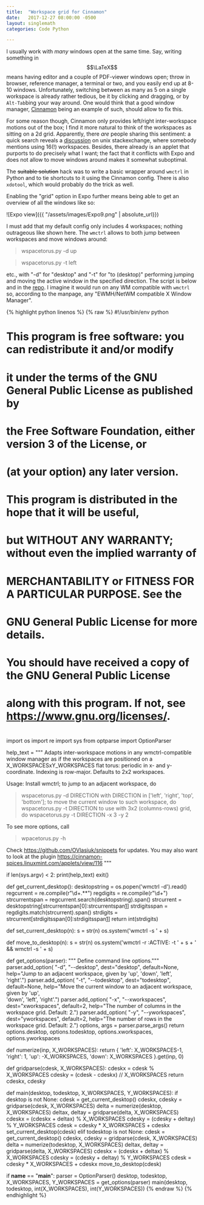```yaml
---
title:  "Workspace grid for Cinnamon"
date:   2017-12-27 08:00:00 -0500
layout: singlemath
categories: Code Python

---
```


I usually work with *many* windows open at the same time. Say, writing something
in $$\LaTeX$$ means having editor and a couple of PDF-viewer windows open; throw
in browser, reference manager, a terminal or two, and you easily end up at 8-10
windows. Unfortunately, switching between as many as 5 on a single workspace is
already rather tedious, be it by clicking and dragging, or by `Alt-Tab`bing your
way around. One would think that a good window manager, [Cinnamon][1] being
an example of such, should allow to fix this. 

For some reason though, Cinnamon only provides left/right inter-workspace motions out of
the box; I find it more natural to think of the workspaces as sitting on a 2d grid. Apparently, there *are* people sharing this sentiment: a quick search reveals a [discussion][SE] on unix stackexchange, where somebody mentions using 16(!) workspaces. Besides, there already is an applet that purports to do precisely what I want; the fact that it conflicts with Expo and does not allow to move windows around makes it somewhat suboptimal.

The ~~suitable solution~~ hack was to write a basic wrapper around `wmctrl` in
Python and to tie shortcuts to it using the Cinnamon config. There is also
`xdotool`, which would probably do the trick as well. 

Enabling the "grid" option in Expo further means being able to get an overview of all
the windows like so:

![Expo view]({{ "/assets/images/Expo9.png" | absolute_url}})

I must add that my default config only includes 4 workspaces; nothing outrageous like shown here. The
`wmctrl` allows to both jump between workspaces and move windows around: 

> wspacetorus.py -d up

> wspacetorus.py -t left

etc., with "-d" for "desktop" and "-t" for "to (desktop)" performing jumping and moving the active window in the specified direction. The script is below and in the [repo](https://github.com/OVlasiuk/snippets). I imagine it would run on any WM compatible with `wmctrl` so, according to the manpage, any "EWMH/NetWM compatible X Window Manager".



[1]: https://en.wikipedia.org/wiki/Cinnamon_(software)
[SE]: https://unix.stackexchange.com/questions/127897/cinnamon-2-2-how-to-add-custom-shortuct-move-workspace-up


{% highlight python linenos %}
{% raw %}
#!/usr/bin/env python

# This program is free software: you can redistribute it and/or modify
# it under the terms of the GNU General Public License as published by
# the Free Software Foundation, either version 3 of the License, or
# (at your option) any later version.
#
# This program is distributed in the hope that it will be useful,
# but WITHOUT ANY WARRANTY; without even the implied warranty of
# MERCHANTABILITY or FITNESS FOR A PARTICULAR PURPOSE.  See the
# GNU General Public License for more details.
#
# You should have received a copy of the GNU General Public License
# along with this program.  If not, see <https://www.gnu.org/licenses/>.
#

import os
import re
import sys
from optparse import OptionParser

help_text = """
Adapts inter-workspace motions in any wmctrl-compatible window manager as if the
workspaces are positioned on a X_WORKSPACESxY_WORKSPACES flat torus: periodic in
x- and y-coordinate. Indexing is row-major. Defaults to 2x2 workspaces.

Usage:
    Install wmctrl;
    to jump to an adjacent workspace, do
>   wspacetorus.py -d DIRECTION
    with DIRECTION in ['left', 'right', 'top', 'bottom']; to move the current
    window to such workspace, do
>   wspacetorus.py -t DIRECTION
    to use with 3x2 (columns-rows) grid, do
>   wspacetorus.py -t DIRECTION -x 3 -y 2

To see more options, call
>   wpacetorus.py -h

Check https://github.com/OVlasiuk/snippets for updates.
You may also want to look at the plugin
https://cinnamon-spices.linuxmint.com/applets/view/116
"""

if len(sys.argv) < 2:
    print(help_text)
    exit()


def get_current_desktop():
    desktopstring = os.popen('wmctrl -d').read()
    regcurrent = re.compile(r"\d+.*\*")
    regdigits = re.compile(r"\d+")
    strcurrentspan = regcurrent.search(desktopstring).span()
    strcurrent = desktopstring[strcurrentspan[0]:strcurrentspan[1]]
    strdigitsspan = regdigits.match(strcurrent).span()
    strdigits = strcurrent[strdigitsspan[0]:strdigitsspan[1]]
    return int(strdigits)


def set_current_desktop(n):
    s = str(n)
    os.system('wmctrl -s ' + s)


def move_to_desktop(n):
    s = str(n)
    os.system('wmctrl -r :ACTIVE: -t ' + s + ' && wmctrl -s ' + s)


def get_options(parser):
    """ Define command line options."""
    parser.add_option(
        "-d", "--desktop", dest="desktop", default=None,
        help="Jump to an adjacent workspace, given by 'up', 'down', 'left',\
        'right'.")
    parser.add_option(
        "-t",
        "--todesktop",
        dest="todesktop",
        default=None,
        help="Move the current window to an adjacent workspace, given by 'up',\
        'down', 'left', 'right'.")
    parser.add_option(
        "-x",
        "--xworkspaces",
        dest="xworkspaces",
        default=2,
        help="The number of columns in the workspace grid. Default: 2.")
    parser.add_option(
        "-y",
        "--yworkspaces",
        dest="yworkspaces",
        default=2,
        help="The number of rows in the workspace grid. Default: 2.")
    options, args = parser.parse_args()
    return options.desktop, options.todesktop, options.xworkspaces,\
        options.yworkspaces


def numerize(inp, X_WORKSPACES):
    return {
        'left': X_WORKSPACES-1,
        'right': 1,
        'up': -X_WORKSPACES,
        'down': X_WORKSPACES
    }.get(inp, 0)


def gridparse(cdesk, X_WORKSPACES):
    cdeskx = cdesk % X_WORKSPACES
    cdesky = (cdesk - cdeskx) // X_WORKSPACES
    return cdeskx, cdesky


def main(desktop, todesktop, X_WORKSPACES, Y_WORKSPACES):
    if desktop is not None:
        cdesk = get_current_desktop()
        cdeskx, cdesky = gridparse(cdesk, X_WORKSPACES)
        delta = numerize(desktop, X_WORKSPACES)
        deltax, deltay = gridparse(delta, X_WORKSPACES)
        cdeskx = (cdeskx + deltax) % X_WORKSPACES
        cdesky = (cdesky + deltay) % Y_WORKSPACES
        cdesk = cdesky * X_WORKSPACES + cdeskx
        set_current_desktop(cdesk)
    elif todesktop is not None:
        cdesk = get_current_desktop()
        cdeskx, cdesky = gridparse(cdesk, X_WORKSPACES)
        delta = numerize(todesktop, X_WORKSPACES)
        deltax, deltay = gridparse(delta, X_WORKSPACES)
        cdeskx = (cdeskx + deltax) % X_WORKSPACES
        cdesky = (cdesky + deltay) % Y_WORKSPACES
        cdesk = cdesky * X_WORKSPACES + cdeskx
        move_to_desktop(cdesk)

if __name__ == "__main__":
    parser = OptionParser()
    desktop, todesktop, X_WORKSPACES, Y_WORKSPACES = get_options(parser)
    main(desktop, todesktop, int(X_WORKSPACES), int(Y_WORKSPACES))
{% endraw %}
{% endhighlight %}
